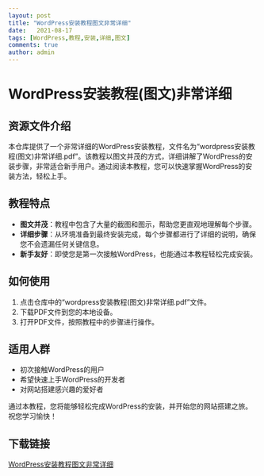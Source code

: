 ```yaml
---
layout: post
title: "WordPress安装教程图文非常详细"
date:   2021-08-17
tags: [WordPress,教程,安装,详细,图文]
comments: true
author: admin
---
```

# WordPress安装教程(图文)非常详细

## 资源文件介绍

本仓库提供了一个非常详细的WordPress安装教程，文件名为“wordpress安装教程(图文)非常详细.pdf”。该教程以图文并茂的方式，详细讲解了WordPress的安装步骤，非常适合新手用户。通过阅读本教程，您可以快速掌握WordPress的安装方法，轻松上手。

## 教程特点

- **图文并茂**：教程中包含了大量的截图和图示，帮助您更直观地理解每个步骤。
- **详细步骤**：从环境准备到最终安装完成，每个步骤都进行了详细的说明，确保您不会遗漏任何关键信息。
- **新手友好**：即使您是第一次接触WordPress，也能通过本教程轻松完成安装。

## 如何使用

1. 点击仓库中的“wordpress安装教程(图文)非常详细.pdf”文件。
2. 下载PDF文件到您的本地设备。
3. 打开PDF文件，按照教程中的步骤进行操作。

## 适用人群

- 初次接触WordPress的用户
- 希望快速上手WordPress的开发者
- 对网站搭建感兴趣的爱好者

通过本教程，您将能够轻松完成WordPress的安装，并开始您的网站搭建之旅。祝您学习愉快！

## 下载链接

[WordPress安装教程图文非常详细](https://pan.quark.cn/s/b7aff8cfc1cb)